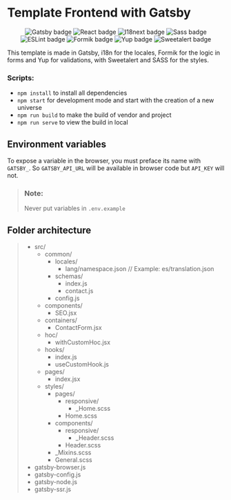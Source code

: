 # Template Frontend with Gatsby
<p align="center">
  <img src="https://img.shields.io/badge/gatsby%20-%23663399.svg?&style=for-the-badge&logo=gatsby&logoColor=white" alt="Gatsby badge" />
  <img src="https://img.shields.io/badge/react%20-%2361dafb.svg?&style=for-the-badge&logo=react&logoColor=white" alt="React badge" />
  <img src="https://img.shields.io/badge/i18next%20-%2326a69a.svg?&style=for-the-badge&logo=i18next&logoColor=white" alt="I18next badge" />
  <img src="https://img.shields.io/badge/sass%20-%23bf4080.svg?&style=for-the-badge&logo=sass&logoColor=white" alt="Sass badge" />
  <img src="https://img.shields.io/badge/eslint%20-%234b32c3.svg?&style=for-the-badge&logo=eslint&logoColor=white" alt="ESLint badge" />
  <img src="https://img.shields.io/badge/formik%20-%231d4ed8.svg?&style=for-the-badge&logo=formik&logoColor=white" alt="Formik badge" />
  <img src="https://img.shields.io/badge/yup%20-%23111827.svg?&style=for-the-badge&logo=yup&logoColor=white" alt="Yup badge" />
  <img src="https://img.shields.io/badge/sweetalert%20-%23f27474.svg?&style=for-the-badge&logo=sweetalert&logoColor=white" alt="Sweetalert badge" />
</p>

This template is made in Gatsby, i18n for the locales, Formik for the logic in forms and Yup for validations, with Sweetalert and SASS for the styles.

### Scripts:
- `npm install` to install all dependencies
- `npm start` for development mode and start with the creation of a new universe
- `npm run build` to make the build of vendor and project
- `npm run serve` to view the build in local

## Environment variables
To expose a variable in the browser, you must preface its name with `GATSBY_`. So `GATSBY_API_URL` will be available in browser code but `API_KEY` will not.

> ### Note:
> Never put variables in `.env.example`

## Folder architecture

> - src/
>   - common/
>     - locales/
>       - lang/namespace.json // Example: es/translation.json
>     - schemas/
>       - index.js
>       - contact.js
>     - config.js
>   - components/
>     - SEO.jsx
>   - containers/
>     - ContactForm.jsx
>   - hoc/
>     - withCustomHoc.jsx
>   - hooks/
>     - index.js
>     - useCustomHook.js
>   - pages/
>     - index.jsx
>   - styles/
>     - pages/
>       - responsive/
>         - _Home.scss
>       - Home.scss
>     - components/
>       - responsive/
>         - _Header.scss
>       - Header.scss
>     - _Mixins.scss
>     - General.scss
> - gatsby-browser.js
> - gatsby-config.js
> - gatsby-node.js
> - gatsby-ssr.js

